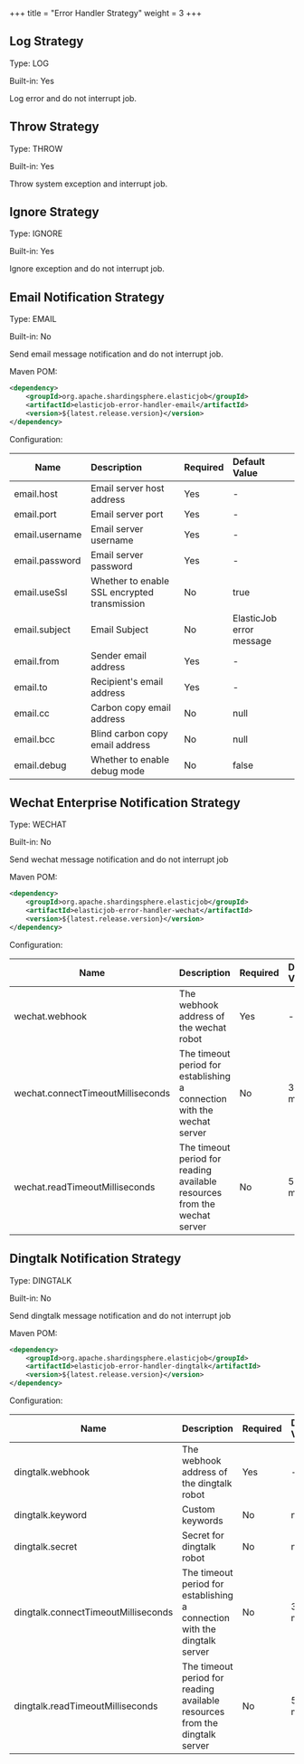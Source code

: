 +++ title = "Error Handler Strategy"
weight = 3 +++

## Log Strategy

Type: LOG

Built-in: Yes

Log error and do not interrupt job.

## Throw Strategy

Type: THROW

Built-in: Yes

Throw system exception and interrupt job.

## Ignore Strategy

Type: IGNORE

Built-in: Yes

Ignore exception and do not interrupt job.

## Email Notification Strategy

Type: EMAIL

Built-in: No

Send email message notification and do not interrupt job.

Maven POM:

```xml
<dependency>
    <groupId>org.apache.shardingsphere.elasticjob</groupId>
    <artifactId>elasticjob-error-handler-email</artifactId>
    <version>${latest.release.version}</version>
</dependency>
```

Configuration:

| Name           | Description                                  | Required | Default Value            |
| -------------- |:-------------------------------------------- |:-------- |:------------------------ |
| email.host     | Email server host address                    | Yes      | -                        |
| email.port     | Email server port                            | Yes      | -                        |
| email.username | Email server username                        | Yes      | -                        |
| email.password | Email server password                        | Yes      | -                        |
| email.useSsl   | Whether to enable SSL encrypted transmission | No       | true                     |
| email.subject  | Email Subject                                | No       | ElasticJob error message |
| email.from     | Sender email address                         | Yes      | -                        |
| email.to       | Recipient's email address                    | Yes      | -                        |
| email.cc       | Carbon copy email address                    | No       | null                     |
| email.bcc      | Blind carbon copy email address              | No       | null                     |
| email.debug    | Whether to enable debug mode                 | No       | false                    |

## Wechat Enterprise Notification Strategy

Type: WECHAT

Built-in: No

Send wechat message notification and do not interrupt job

Maven POM:

```xml
<dependency>
    <groupId>org.apache.shardingsphere.elasticjob</groupId>
    <artifactId>elasticjob-error-handler-wechat</artifactId>
    <version>${latest.release.version}</version>
</dependency>
```

Configuration:

| Name                              | Description                                                               | Required | Default Value     |
| --------------------------------- |:------------------------------------------------------------------------- |:-------- |:----------------- |
| wechat.webhook                    | The webhook address of the wechat robot                                   | Yes      | -                 |
| wechat.connectTimeoutMilliseconds | The timeout period for establishing a connection with the wechat server   | No       | 3000 milliseconds |
| wechat.readTimeoutMilliseconds    | The timeout period for reading available resources from the wechat server | No       | 5000 milliseconds |

## Dingtalk Notification Strategy

Type: DINGTALK

Built-in: No

Send dingtalk message notification and do not interrupt job

Maven POM:

```xml
<dependency>
    <groupId>org.apache.shardingsphere.elasticjob</groupId>
    <artifactId>elasticjob-error-handler-dingtalk</artifactId>
    <version>${latest.release.version}</version>
</dependency>
```

Configuration:

| Name                                | Description                                                                 | Required | Default Value     |
| ----------------------------------- |:--------------------------------------------------------------------------- |:-------- |:----------------- |
| dingtalk.webhook                    | The webhook address of the dingtalk robot                                   | Yes      | -                 |
| dingtalk.keyword                    | Custom keywords                                                             | No       | null              |
| dingtalk.secret                     | Secret for dingtalk robot                                                   | No       | null              |
| dingtalk.connectTimeoutMilliseconds | The timeout period for establishing a connection with the dingtalk server   | No       | 3000 milliseconds |
| dingtalk.readTimeoutMilliseconds    | The timeout period for reading available resources from the dingtalk server | No       | 5000 milliseconds |